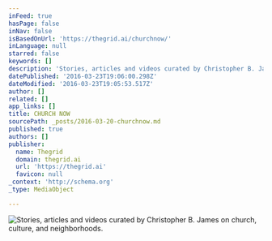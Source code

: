 ```yaml
---
inFeed: true
hasPage: false
inNav: false
isBasedOnUrl: 'https://thegrid.ai/churchnow/'
inLanguage: null
starred: false
keywords: []
description: 'Stories, articles and videos curated by Christopher B. James on church, culture, and neighborhoods. '
datePublished: '2016-03-23T19:06:00.298Z'
dateModified: '2016-03-23T19:05:53.517Z'
author: []
related: []
app_links: []
title: CHURCH NOW
sourcePath: _posts/2016-03-20-churchnow.md
published: true
authors: []
publisher:
  name: Thegrid
  domain: thegrid.ai
  url: 'https://thegrid.ai'
  favicon: null
_context: 'http://schema.org'
_type: MediaObject

---
```

![Stories, articles and videos curated by Christopher B. James on church, culture, and neighborhoods. ](https://s3-us-west-2.amazonaws.com/the-grid-img/p/d1d4a7ba33b2e61f81a440d0d9e052e2c6651c92.png)
